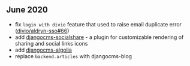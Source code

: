 ## June 2020
- fix `login with divio` feature that used to raise email duplicate error ([divio/aldryn-sso#66](https://github.com/divio/aldryn-sso/issues/66))
- add [djangocms-socialshare](https://gitlab.com/what-digital/djangocms-socialshare) - a plugin for customizable rendering of sharing and social links icons
- add [djangocms-algolia](https://gitlab.com/victor.yunenko/djangocms-algolia)
- replace `backend.articles` with djangocms-blog
